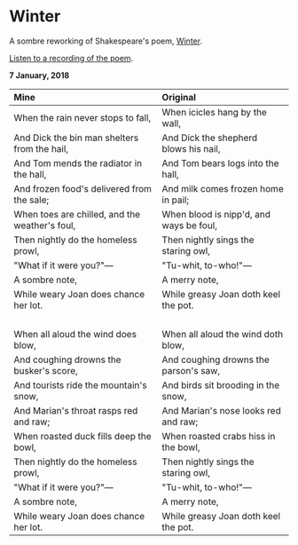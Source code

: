 # Winter

A sombre reworking of Shakespeare's poem, [Winter](https://www.shmoop.com/winter-shakespeare/poem-text.html).

[Listen to a recording of the poem](/assets/audio/Winter.wav).

**7 January, 2018**

**Mine**|**Original**
:-------|:-----------
When the rain never stops to fall, | When icicles hang by the wall,
And Dick the bin man shelters from the hail, | And Dick the shepherd blows his nail,
And Tom mends the radiator in the hall, | And Tom bears logs into the hall,
And frozen food's delivered from the sale; | And milk comes frozen home in pail;
When toes are chilled, and the weather's foul, | When blood is nipp'd, and ways be foul,
Then nightly do the homeless prowl, | Then nightly sings the staring owl,
"What if it were you?"— | "Tu-whit, to-who!"—
A sombre note, | A merry note,
While weary Joan does chance her lot. | While greasy Joan doth keel the pot.
&nbsp; | &nbsp;
When all aloud the wind does blow, | When all aloud the wind doth blow,
And coughing drowns the busker's score, | And coughing drowns the parson's saw,
And tourists ride the mountain's snow, | And birds sit brooding in the snow,
And Marian's throat rasps red and raw; | And Marian's nose looks red and raw;
When roasted duck fills deep the bowl, | When roasted crabs hiss in the bowl,
Then nightly do the homeless prowl, | Then nightly sings the staring owl,
"What if it were you?"— | "Tu-whit, to-who!"—
A sombre note, | A merry note,
While weary Joan does chance her lot. | While greasy Joan doth keel the pot.

&nbsp;
